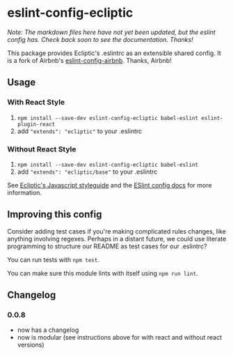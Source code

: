 # eslint-config-ecliptic

*Note: The markdown files here have not yet been updated, but the eslint config
 has. Check back soon to see the documentation. Thanks!*

This package provides Ecliptic's .eslintrc as an extensible shared config. It
is a fork of Airbnb's [eslint-config-airbnb](https://www.npmjs.com/package/eslint-config-airbnb).
Thanks, Airbnb!

## Usage

### With React Style

1. `npm install --save-dev eslint-config-ecliptic babel-eslint eslint-plugin-react`
2. add `"extends": "ecliptic"` to your .eslintrc

### Without React Style

1. `npm install --save-dev eslint-config-ecliptic babel-eslint `
2. add `"extends": "ecliptic/base"` to your .eslintrc

See [Ecliptic's Javascript styleguide](https://github.com/eclipticdev/javascript) and
the [ESlint config docs](http://eslint.org/docs/user-guide/configuring#extending-configuration-files)
for more information.

## Improving this config

Consider adding test cases if you're making complicated rules changes, like
anything involving regexes. Perhaps in a distant future, we could use literate
programming to structure our README as test cases for our .eslintrc?

You can run tests with `npm test`.

You can make sure this module lints with itself using `npm run lint`.

## Changelog

### 0.0.8
 - now has a changelog
 - now is modular (see instructions above for with react and without react versions)
